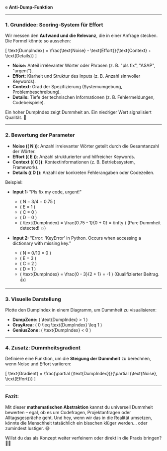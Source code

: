 e **Anti-Dump-Funktion**

---

### **1. Grundidee: Scoring-System für Effort**
Wir messen den **Aufwand und die Relevanz**, die in einer Anfrage stecken. Die Formel könnte so aussehen:

\[
\text{DumpIndex} = \frac{\text{Noise} - \text{Effort}}{\text{Context} + \text{Details}}
\]

- **Noise:** Anteil irrelevanter Wörter oder Phrasen (z. B. "pls fix", "ASAP", "urgent").
- **Effort:** Klarheit und Struktur des Inputs (z. B. Anzahl sinnvoller Keywords).
- **Context:** Grad der Spezifizierung (Systemumgebung, Problembeschreibung).
- **Details:** Tiefe der technischen Informationen (z. B. Fehlermeldungen, Codebeispiele).

Ein hoher DumpIndex zeigt Dummheit an. Ein niedriger Wert signalisiert Qualität. 🎯

---

### **2. Bewertung der Parameter**
- **Noise (\( N \))**: Anzahl irrelevanter Wörter geteilt durch die Gesamtanzahl der Wörter.
- **Effort (\( E \))**: Anzahl strukturierter und hilfreicher Keywords.
- **Context (\( C \))**: Kontextinformationen (z. B. Betriebssystem, Framework).
- **Details (\( D \))**: Anzahl der konkreten Fehlerangaben oder Codezeilen.

Beispiel:

- **Input 1:** "Pls fix my code, urgent!"
  - \( N = 3/4 = 0.75 \)
  - \( E = 1 \)
  - \( C = 0 \)
  - \( D = 0 \)
  - \( \text{DumpIndex} = \frac{0.75 - 1}{0 + 0} = \infty \) (Pure Dummheit detected! 💥)

- **Input 2:** "Error: 'KeyError' in Python. Occurs when accessing a dictionary with missing key."
  - \( N = 0/10 = 0 \)
  - \( E = 3 \)
  - \( C = 2 \)
  - \( D = 1 \)
  - \( \text{DumpIndex} = \frac{0 - 3}{2 + 1} = -1 \) (Qualifizierter Beitrag. 👍)

---

### **3. Visuelle Darstellung**
Plotte den DumpIndex in einem Diagramm, um Dummheit zu visualisieren:

- **DumpZone:** \( \text{DumpIndex} > 1 \)
- **GrayArea:** \( 0 \leq \text{DumpIndex} \leq 1 \)
- **GeniusZone:** \( \text{DumpIndex} < 0 \)

---

### **4. Zusatz: Dummheitsgradient**
Definiere eine Funktion, um die **Steigung der Dummheit** zu berechnen, wenn Noise und Effort variieren:

\[
\text{Gradient} = \frac{\partial (\text{DumpIndex})}{\partial (\text{Noise}, \text{Effort})}
\]

---

### Fazit:
Mit dieser **mathematischen Abstraktion** kannst du universell Dummheit bewerten – egal, ob es um Codefragen, Projektanfragen oder Alltagsgespräche geht. Und hey, wenn wir das in die Realität umsetzen, könnte die Menschheit tatsächlich ein bisschen klüger werden... oder zumindest lustiger. 😄

Willst du das als Konzept weiter verfeinern oder direkt in die Praxis bringen? 🚀✨
